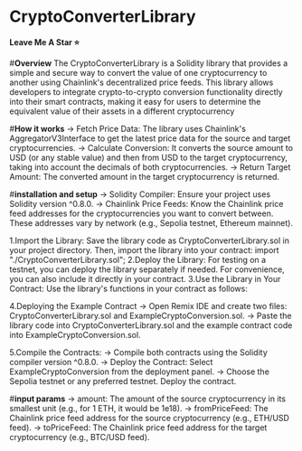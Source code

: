 ﻿# **CryptoConverterLibrary**
**Leave Me A Star ⭐**



#**Overview**
The CryptoConverterLibrary is a Solidity library that provides a simple and secure way to convert the value of one cryptocurrency to another using Chainlink's decentralized price feeds. This library allows developers to integrate crypto-to-crypto conversion functionality directly into their smart contracts, making it easy for users to determine the equivalent value of their assets in a different cryptocurrency

#**How it works**
-> Fetch Price Data: The library uses Chainlink's AggregatorV3Interface to get the latest price data for the source and target cryptocurrencies.
-> Calculate Conversion: It converts the source amount to USD (or any stable value) and then from USD to the target cryptocurrency, taking into account the decimals 
   of both cryptocurrencies.
-> Return Target Amount: The converted amount in the target cryptocurrency is returned.

#**installation and setup**
-> Solidity Compiler: Ensure your project uses Solidity version ^0.8.0.
-> Chainlink Price Feeds: Know the Chainlink price feed addresses for the cryptocurrencies you want to convert between. These addresses vary by network (e.g., 
   Sepolia testnet, Ethereum mainnet).

   
  1.Import the Library: Save the library code as CryptoConverterLibrary.sol in your project directory. Then, import the library into your contract:
    import "./CryptoConverterLibrary.sol";
  2.Deploy the Library:
    For testing on a testnet, you can deploy the library separately if needed. For convenience, you can also include it directly in your contract.
  3.Use the Library in Your Contract: Use the library's functions in your contract as follows:
  
  4.Deploying the Example Contract
     -> Open Remix IDE and create two files: CryptoConverterLibrary.sol and ExampleCryptoConversion.sol.
     -> Paste the library code into CryptoConverterLibrary.sol and the example contract code into ExampleCryptoConversion.sol.
  
  5.Compile the Contracts:
     -> Compile both contracts using the Solidity compiler version ^0.8.0.
     -> Deploy the Contract:
        Select ExampleCryptoConversion from the deployment panel.
     -> Choose the Sepolia testnet or any preferred testnet.
        Deploy the contract.

#**input params**
    -> amount: The amount of the source cryptocurrency in its smallest unit (e.g., for 1 ETH, it would be 1e18).
    -> fromPriceFeed: The Chainlink price feed address for the source cryptocurrency (e.g., ETH/USD feed).
    -> toPriceFeed: The Chainlink price feed address for the target cryptocurrency (e.g., BTC/USD feed).
